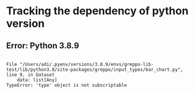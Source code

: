 # Tracking the dependency of python version

## Error: Python 3.8.9

```shell

File "/Users/adi/.pyenv/versions/3.8.9/envs/greppo-lib-test/lib/python3.8/site-packages/greppo/input_types/bar_chart.py", line 9, in Dataset
    data: list[Any]
TypeError: 'type' object is not subscriptable

```
